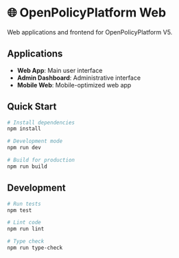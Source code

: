 # 🌐 OpenPolicyPlatform Web

Web applications and frontend for OpenPolicyPlatform V5.

## Applications
- **Web App**: Main user interface
- **Admin Dashboard**: Administrative interface
- **Mobile Web**: Mobile-optimized web app

## Quick Start
```bash
# Install dependencies
npm install

# Development mode
npm run dev

# Build for production
npm run build
```

## Development
```bash
# Run tests
npm test

# Lint code
npm run lint

# Type check
npm run type-check
```
